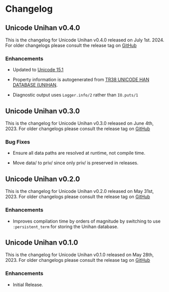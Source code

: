 # Changelog

## Unicode Unihan v0.4.0

This is the changelog for Unicode Unihan v0.4.0 released on July 1st. 2024.  For older changelogs please consult the release tag on [GitHub](https://github.com/elixir-unicode/unicode_unihan/tags)

### Enhancements

* Updated to [Unicode 15.1](https://www.unicode.org/versions/Unicode15.1.0/)

* Property information is autogenerated from [TR38 UNICODE HAN DATABASE (UNIHAN](https://www.unicode.org/reports/tr38/#AlphabeticalListing).

* Diagnostic output uses `Logger.info/2` rather than `IO.puts/1`

## Unicode Unihan v0.3.0

This is the changelog for Unicode Unihan v0.3.0 released on June 4th, 2023.  For older changelogs please consult the release tag on [GitHub](https://github.com/elixir-unicode/unicode_unihan/tags)

### Bug Fixes

* Ensure all data paths are resolved at runtime, not compile time.

* Move data/ to priv/ since only priv/ is preserved in releases.

## Unicode Unihan v0.2.0

This is the changelog for Unicode Unihan v0.2.0 released on May 31st, 2023.  For older changelogs please consult the release tag on [GitHub](https://github.com/elixir-unicode/unicode_unihan/tags)

### Enhancements

* Improves compilation time by orders of magnitude by switching to use `:persistent_term` for storing the Unihan database.

## Unicode Unihan v0.1.0

This is the changelog for Unicode Unihan v0.1.0 released on May 28th, 2023.  For older changelogs please consult the release tag on [GitHub](https://github.com/elixir-unicode/unicode_unihan/tags)

### Enhancements

* Initial Release.


